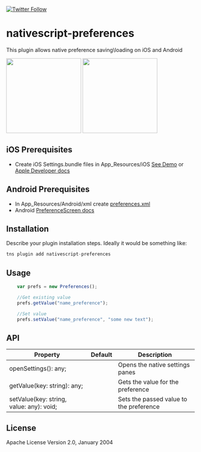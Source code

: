 [![Twitter Follow][twitter-image]][twitter-url]

[twitter-image]:https://img.shields.io/twitter/follow/stevemcniven.svg?style=social&label=Follow%20me
[twitter-url]:https://twitter.com/stevemcniven


# nativescript-preferences

This plugin allows native preference saving\loading on iOS and Android

<img src="https://raw.githubusercontent.com/sitefinitysteve/nativescript-preferences/master/src/images/ios-sample.gif" width="200" />
<img src="https://raw.githubusercontent.com/sitefinitysteve/nativescript-preferences/master/src/images/android-sample.gif" width="200" />

## iOS Prerequisites

* Create iOS Settings.bundle files in App_Resources/iOS [See Demo](https://github.com/sitefinitysteve/nativescript-preferences/tree/master/demo/app/App_Resources/iOS/Settings.bundle)
or [Apple Developer docs](https://developer.apple.com/library/content/documentation/Cocoa/Conceptual/UserDefaults/Preferences/Preferences.html)

## Android Prerequisites
* In App_Resources/Android/xml create [preferences.xml](https://github.com/sitefinitysteve/nativescript-preferences/blob/master/demo/app/App_Resources/Android/xml/preferences.xml)
* Android [PreferenceScreen docs](https://developer.android.com/reference/android/preference/PreferenceScreen.html)

## Installation

Describe your plugin installation steps. Ideally it would be something like:

```javascript
tns plugin add nativescript-preferences
```

## Usage 

```javascript
    var prefs = new Preferences();

    //Get existing value
    prefs.getValue("name_preference");

    //Set value
    prefs.setValue("name_preference", "some new text");
```

## API
    
| Property | Default | Description |
| --- | --- | --- |
| openSettings(): any; |  | Opens the native settings panes |
| getValue(key: string): any; |  | Gets the value for the preference |
| setValue(key: string, value: any): void; |  | Sets the passed value to the preference |
    
## License

Apache License Version 2.0, January 2004
